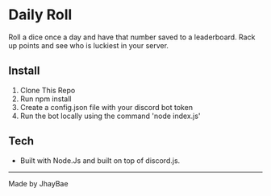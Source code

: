 # Daily Roll

Roll a dice once a day and have that number saved to a leaderboard. Rack up points and see who is luckiest in your server.

## Install

1. Clone This Repo
2. Run npm install
3. Create a config.json file with your discord bot token
4. Run the bot locally using the command 'node index.js'

## Tech

- Built with Node.Js and built on top of discord.js.

---

Made by JhayBae
